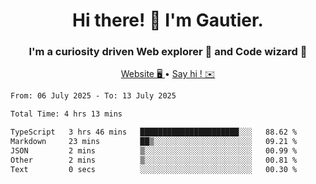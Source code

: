 <h1 align="center">Hi there! 👋 I'm Gautier.</h1>
<h3 align="center">I'm a curiosity driven Web explorer 🚀 and Code wizard 🧙</h3>

<p align="center">
  <a href="https://xisabla.github.io/">Website 🖥️ </a> •
  <a href="mailto:xisabla.dev@gmail.com">Say hi ! ✉️</a>
</p>

<!--START_SECTION:waka-->

```txt
From: 06 July 2025 - To: 13 July 2025

Total Time: 4 hrs 13 mins

TypeScript   3 hrs 46 mins   ██████████████████████░░░   88.62 %
Markdown     23 mins         ██▒░░░░░░░░░░░░░░░░░░░░░░   09.21 %
JSON         2 mins          ▒░░░░░░░░░░░░░░░░░░░░░░░░   00.99 %
Other        2 mins          ▒░░░░░░░░░░░░░░░░░░░░░░░░   00.81 %
Text         0 secs          ░░░░░░░░░░░░░░░░░░░░░░░░░   00.30 %
```

<!--END_SECTION:waka-->
